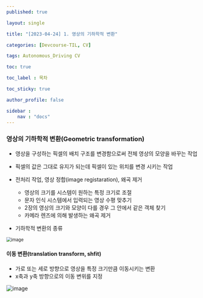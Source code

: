 ```yaml
---
published: true

layout: single

title: "[2023-04-24] 1. 영상의 기하학적 변환"

categories: [Devcourse-TIL, CV]

tags: Autonomous_Driving CV

toc: true

toc_label : 목차

toc_sticky: true

author_profile: false

sidebar :
    nav : "docs"
---
```


### 영상의 기하학적 변환(Geometric transformation)

- 영상을 구성하는 픽셀의 배치 구조를 변경함으로써 전체 영상의 모양을 바꾸는 작업
- 픽셀의 값은 그대로 유지가 되는데 픽셀이 있는 위치를 변경 시키는 작업
- 전처리 작업, 영상 정합(image registaration), 왜곡 제거
  - 영상의 크기를 시스템이 원하는 특정 크기로 조절
  - 문자 인식 시스템에서 입력되는 영상 수평 맞추기
  - 2장의 영상의 크기와 모양이 다를 경우 그 안에서 같은 객체 찾기
  - 카메라 렌즈에 의해 발생하는 왜곡 제거



- 기하학적 변환의 종류

<img src="https://user-images.githubusercontent.com/116723552/234405112-d10f09cc-2173-4797-a6fc-c57cf80c8c12.png" alt="image" style="zoom:80%;" />



#### 이동 변환(translation transform, shfit)

- 가로 또는 세로 방향으로 영상을 특정 크기만큼 이동시키는 변환
- x축과 y축 방향으로의 이동 변위를 지정

![image](https://user-images.githubusercontent.com/116723552/234405392-b44f74e9-a05d-4f3f-a496-7471ad3d6de6.png)

